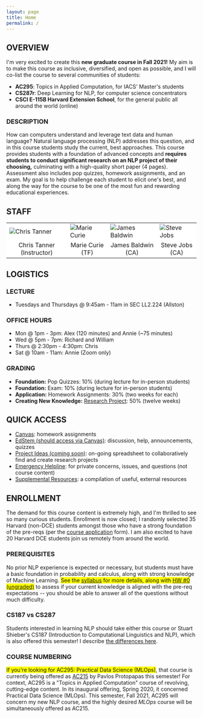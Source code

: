 ```yaml
---
layout: page
title: Home
permalink: /
---
```

## OVERVIEW
I'm very excited to create this **new graduate course in Fall 2021!** My aim is to make this course as inclusive, diversified, and open as possible, and I will co-list the course to several communities of students:
- **AC295**: Topics in Applied Computation, for IACS' Master's students
- **CS287r**: Deep Learning for NLP, for computer science concentrators
- **CSCI E-115B Harvard Extension School**, for the general public all around the world (online)

### DESCRIPTION
How can computers understand and leverage text data and human language? Natural language processing (NLP) addresses this question, and in this course students study the current, best approaches. This course provides students with a foundation of advanced concepts and **requires students to conduct significant research on an NLP project of their choosing,** culminating with a high-quality short paper (4 pages). Assessment also includes pop quizzes, homework assignments, and an exam. My goal is to help challenge each student to elicit one's best, and along the way for the course to be one of the most fun and rewarding educational experiences.

## STAFF
<p></p>
<table align="center" style="background-color:#FFFFFF" border="0px">
  <tr>
    <td><img src="{{ site.baseurl }}/images/chris_cropped.png" alt="Chris Tanner"/></td>
    <td><img src="{{ site.baseurl }}/images/marie_cropped.png" alt="Marie Curie"/></td>
    <td><img src="{{ site.baseurl }}/images/james_cropped.png" alt="James Baldwin"/></td>
    <td><img src="{{ site.baseurl }}/images/steve_cropped.png" alt="Steve Jobs"/></td>
  </tr>
  <tr>
    <td align="center" style="background-color:#FFFFFF" border="0">Chris Tanner (Instructor)</td>
    <td align="center" style="background-color:#FFFFFF" border="0">Marie Curie (TF)</td>
    <td align="center" style="background-color:#FFFFFF" border="0">James Baldwin (CA)</td>
    <td align="center" style="background-color:#FFFFFF" border="0">Steve Jobs (CA)</td>
  </tr>
</table>

## LOGISTICS
### LECTURE
- Tuesdays and Thursdays @ 9:45am - 11am in SEC LL2.224 (Allston)

### OFFICE HOURS
- Mon @ 1pm - 3pm: Alex (120 minutes) and Annie (~75 minutes) 
- Wed @ 5pm - 7pm: Richard and William
- Thurs @ 2:30pm - 4:30pm: Chris
- Sat @ 10am - 11am: Annie (Zoom only)

### GRADING
- **Foundation:** Pop Quizzes: 10% (during lecture for in-person students)
- **Foundation:** Exam: 10% (during lecture for in-person students)
- **Application:** Homework Assignments: 30% (two weeks for each)
- **Creating New Knowledge:** [Research Project](project): 50% (twelve weeks)

## QUICK ACCESS
- [Canvas](https://canvas.harvard.edu/courses/95491): homework assignments
- [EdStem (should access via Canvas)](https://edstem.org/us/courses/7911/discussion/): discussion, help, announcements, quizzes
- [Project Ideas (coming soon)](): on-going spreadsheet to collaboratively find and create research projects
- [Emergency Helpline](mailto:cs287helpline@gmail.com): for private concerns, issues, and questions (not course content) 
- [Supplemental Resources](supplemental): a compilation of useful, external resources

## ENROLLMENT
The demand for this course content is extremely high, and I'm thrilled to see so many curious students. Enrollment is now closed; I randomly selected 35 Harvard (non-DCE) students amongst those who have a strong foundation of the pre-reqs (per the <a href="https://forms.gle/vA3Y2bkZxndMdcft6">course application</a> form). I am also excited to have 20 Harvard DCE students join us remotely from around the world.

### PREREQUISITES
No prior NLP experience is expected or necessary, but students must have a basic foundation in probability and calculus, along with strong knowledge of Machine Learning. <span style="background-color: #FFFF00">See the [syllabus](syllabus) for more details, along with [HW #0 (ungraded)](CS287_HW0.zip)</span> to assess if your current knowledge is aligned with the pre-req expectations -- you should be able to answer all of the questions without much difficulty.

### CS187 vs CS287
Students interested in learning NLP should take either this course or Stuart Shieber's CS187 (Introduction to Computational Linguistics and NLP), which is also offered this semester! I describe [the differences here](187vs287).

### COURSE NUMBERING
<span style="background-color: #FFFF00">If you're looking for AC295: Practical Data Science (MLOps)</span>, that course is currently being offered as [AC215](https://harvard-iacs.github.io/2021-AC215/) by Pavlos Protopapas this semester! For context, AC295 is a "Topics in Applied Computation" course of revolving, cutting-edge content. In its inaugural offering, Spring 2020, it concerned Practical Data Science (MLOps). This semester, Fall 2021, AC295 will concern my new NLP course, and the highly desired _MLOps_ course will be simultaneously offered as AC215.
